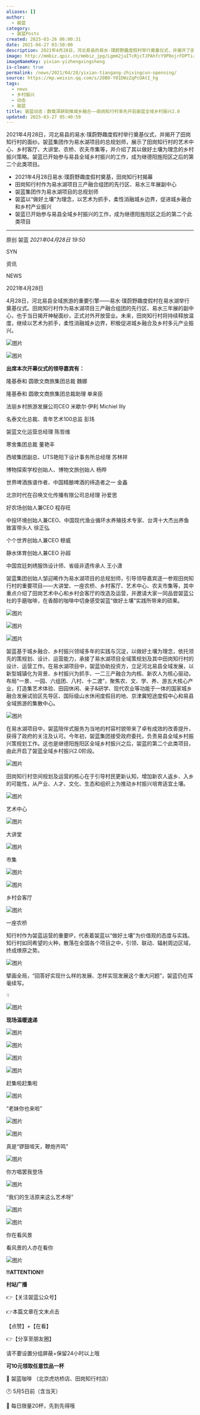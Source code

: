 ```yaml
---
aliases: []
author:
  - 袈蓝
category:
  - 袈蓝Posts
created: 2025-03-26 06:00:31
date: 2021-04-27 03:50:00
description: 2021年4月28日，河北易县的易水·璞蔚野趣度假村举行奠基仪式，并揭开了田岗知行村的面纱。
image: http://mmbiz.qpic.cn/mmbiz_jpg/Lgmm2juITcRjcTJPAhfcY9P8ojrFDPTiaiaBaTHkuQCRd9vUicjxauOdPvBPojqlXYbREWPuWbxxlq3NVE43ZQMkg/0?wx_fmt=jpeg
imageNameKey: yixian-yizhengxingsheng
is-clean: true
permalink: /news/2021/04/28/yixian-tiangang-zhixingcun-openning/
source: https://mp.weixin.qq.com/s/20BO-Y01DWzZqPcUAtI_hg
tags:
  - news
  - 乡村振兴
  - 动态
  - 袈蓝
title: 袈蓝动态︱数载深耕助推城乡融合——田岗知行村率先开启袈蓝全域乡村振兴2.0
updated: 2025-03-27 05:40:59
---
```


2021年4月28日，河北易县的易水·璞蔚野趣度假村举行奠基仪式，并揭开了田岗知行村的面纱。袈蓝集团作为易水湖项目的总规划师，展示了田岗知行村的艺术中心、乡村客厅、大讲堂、农桥、农夫市集等，并介绍了其以做好土壤为理念的乡村振兴策略。袈蓝已开始参与易县全域乡村振兴的工作，成为继德阳旌阳区之后的第二个此类项目。
<!--more-->
- 2021年4月28日易水·璞蔚野趣度假村奠基，田岗知行村揭幕
- 田岗知行村作为易水湖项目三产融合组团的先行区、易水三年展副中心
- 袈蓝集团作为易水湖项目的总规划师
- 袈蓝以“做好土壤”为理念，以艺术为抓手，柔性消融城乡边界，促进城乡融合和乡村产业振兴
- 袈蓝已开始参与易县全域乡村振兴的工作，成为继德阳旌阳区之后的第二个此类项目

---

原创 袈蓝 *2021年04月28日 19:50*

SYN

资讯

NEWS

2021年4月28日

  

4月28日，河北易县全域旅游的重要引擎——易水·璞蔚野趣度假村在易水湖举行奠基仪式。田岗知行村作为易水湖项目三产融合组团的先行区、易水三年展的副中心，也于当日揭开神秘面纱，正式对外开放营业。未来，田岗知行村将持续释放温度，继续以艺术为抓手，柔性消融城乡边界，积极促进城乡融合及乡村多元产业振兴。

  

![图片](https://mmbiz.qpic.cn/mmbiz_jpg/Lgmm2juITcRjcTJPAhfcY9P8ojrFDPTiaYsjQyv2LicGecRSJSCdq2kM6AcMYhXHbE5tuAydto2fUGaZ5ArrX95g/640?wx_fmt=jpeg&tp=webp&wxfrom=5&wx_lazy=1&wx_co=1)

![图片](https://mmbiz.qpic.cn/mmbiz_jpg/Lgmm2juITcRjcTJPAhfcY9P8ojrFDPTiao9kR2nmicibEm3WVtpu6clVTxjfibc7ibFdyIRicTXyGYxAOKvgNGoJ6zlQ/640?wx_fmt=jpeg&tp=webp&wxfrom=5&wx_lazy=1&wx_co=1)

  

**出席本次开幕仪式的领导嘉宾有：**  

隆基泰和 圆歌文商旅集团总裁 魏娜

隆基泰和 圆歌文商旅集团总裁助理 单来臣

法丽乡村旅游发展公司CEO 米歇尔·伊利 Michiel Illy

名泰文化总裁、青年艺术100总监 彭玮

袈蓝文化运营总经理 陈哲维

寒舍集团总裁 董艳丰

西坡集团副总、UTS艳阳下设计事务所总经理 苏林祥

博物探索学校创始人、博物文旅创始人 杨晔

世界啤酒族谱作者、中国精酿啤酒的缔造者之一 金鑫

北京时代在召唤文化传播有限公司总经理 孙爱思

好农场创始人兼CEO 程存旺

中投环境创始人兼CEO、中国现代渔业循环水养殖技术专家、台湾十大杰出养鱼致富带头人 徐正弘

个个世界创始人兼CEO 穆威

静水体育创始人兼CEO 孙超

中国宫廷刺绣服饰设计师、省级非遗传承人 王小潇

  

袈蓝集团创始人邹迎晞作为易水湖项目的总规划师，引导领导嘉宾逐一参观田岗知行村的重要项目——大讲堂、一座农桥、乡村客厅、艺术中心、农夫市集等，其中重点介绍了田岗艺术中心和乡村会客厅的改造及运营，并邀请大家一同品尝袈蓝公社的手磨咖啡，在香醇的咖啡中切身感受袈蓝“做好土壤”实践所带来的硕果。

  

![图片](https://mmbiz.qpic.cn/mmbiz_jpg/Lgmm2juITcRjcTJPAhfcY9P8ojrFDPTialpT7Ox197hkjvicGsyTWrGpXnGUWtRlcN0ByuCZ73SFhAkO75P8ysDA/640?wx_fmt=jpeg&tp=webp&wxfrom=5&wx_lazy=1&wx_co=1)

![图片](https://mmbiz.qpic.cn/mmbiz_jpg/Lgmm2juITcRjcTJPAhfcY9P8ojrFDPTiaslV4JF4C9F1kVgmR682jUh3K6Ldukyyib59CLaB1qIM6G0Rfh94Bz2Q/640?wx_fmt=jpeg&tp=webp&wxfrom=5&wx_lazy=1&wx_co=1)

  

![图片](https://mmbiz.qpic.cn/mmbiz_jpg/Lgmm2juITcRjcTJPAhfcY9P8ojrFDPTia6pQI36C3KV6Z5Xldv9lXkN9qeg8wh7cnCFX2e38GIFliciaM1M7f6oqA/640?wx_fmt=jpeg&tp=webp&wxfrom=5&wx_lazy=1&wx_co=1)

  

袈蓝基于城乡融合、乡村振兴领域多年的实践与沉淀，以做好土壤为理念，依托领先的策规划、设计、运营能力，承接了易水湖项目全域策规划及其中田岗知行村的设计、运营工作。在易水湖项目中，袈蓝协助投资方，立足河北易县全域发展，以新型城镇化为背景、乡村振兴为抓手、一二三产融合为内核、新农人为核心驱动，布局“一景、一园、六组团、八村、十二渡”，聚焦农、文、学、养、游五大核心产业，打造集艺术体验、田园休闲、亲子&研学、现代农业等功能于一体的国家城乡融合发展试验区先导区、国际级山水休闲度假目的地、京津冀短途度假中心和易县全域旅游的集散中心。

  

![图片](https://mmbiz.qpic.cn/mmbiz_jpg/Lgmm2juITcRjcTJPAhfcY9P8ojrFDPTiaCIUjSNKkicwvxibyibxgyYerFWNGWFYSyu0IrVMaeughQicHSflgCK11gg/640?wx_fmt=jpeg&tp=webp&wxfrom=5&wx_lazy=1&wx_co=1)

  

在易水湖项目中，袈蓝陪伴式服务为当地的村容村貌带来了卓有成效的改善提升，获得了政府的关注及认可。今年初，袈蓝集团接受政府委托，负责易县全域乡村振兴策规划工作。这也是继德阳旌阳区全域乡村振兴之后，袈蓝的第二个此类项目，由此开启了袈蓝全域乡村振兴2.0阶段。

  

![图片](https://mmbiz.qpic.cn/mmbiz_jpg/Lgmm2juITcRjcTJPAhfcY9P8ojrFDPTiaWzVC3txs3ts7KYrn6ibYoYGEiaF8PxC6zuNs9hUd7Qnub19W333onmCA/640?wx_fmt=jpeg&tp=webp&wxfrom=5&wx_lazy=1&wx_co=1)

  

田岗知行村空间规划及运营的核心在于引导村民更新认知，增加新农人返乡、入乡的可能性，从产业、人才、文化、生态和组织上为推动乡村振兴培育适宜土壤。

  

![图片](https://mmbiz.qpic.cn/mmbiz_jpg/Lgmm2juITcRjcTJPAhfcY9P8ojrFDPTiaLyg0XKVQWhWQKLFhGWAs2Wqc0ibHzk8yxwlianM7NmI003K713F7e8TA/640?wx_fmt=jpeg&tp=webp&wxfrom=5&wx_lazy=1&wx_co=1)

艺术中心

![图片](https://mmbiz.qpic.cn/mmbiz_jpg/Lgmm2juITcRjcTJPAhfcY9P8ojrFDPTia0pfWIvZhVGsdxh8dxDWReY468VJxIic40sjYR2aCrTibNg5UxhMeZgXg/640?wx_fmt=jpeg&tp=webp&wxfrom=5&wx_lazy=1&wx_co=1)

大讲堂

![图片](https://mmbiz.qpic.cn/mmbiz_jpg/Lgmm2juITcRjcTJPAhfcY9P8ojrFDPTiaLOghL1vvnibUyyp0DqW5prLEXKoIWTBspgY7CzgvCia10EOqZPcktevQ/640?wx_fmt=jpeg&tp=webp&wxfrom=5&wx_lazy=1&wx_co=1)

市集

![图片](https://mmbiz.qpic.cn/mmbiz_jpg/Lgmm2juITcRjcTJPAhfcY9P8ojrFDPTiajgyu3GhLSTZzOB5uciaC8rL6fRjwOfD0ic6qUqrgMiaO6EzKZRHOxe0jw/640?wx_fmt=jpeg&tp=webp&wxfrom=5&wx_lazy=1&wx_co=1)

![图片](https://mmbiz.qpic.cn/mmbiz_jpg/Lgmm2juITcRjcTJPAhfcY9P8ojrFDPTiam9HbEyVyvAr9eUN4xbxq2q5CfibLIvpSRh7XuWDJJ8Ma6z7gmyiccAog/640?wx_fmt=jpeg&tp=webp&wxfrom=5&wx_lazy=1&wx_co=1)

乡村会客厅

![图片](https://mmbiz.qpic.cn/mmbiz_jpg/Lgmm2juITcRjcTJPAhfcY9P8ojrFDPTiaL5iamy1ZgB79TaObqtSgw7hFKxcLC4fbq04LibHqoZSzuy5X94rXxRfg/640?wx_fmt=jpeg&tp=webp&wxfrom=5&wx_lazy=1&wx_co=1)

一座农桥

  

知行村作为袈蓝运营的重要IP，代表着袈蓝以“做好土壤”为价值观的态度与实践。知行村如同希望的火种，散落在全国各个项目之中，引领、联动、辐射周边区域，终成燎原之势。

  

![图片](https://mmbiz.qpic.cn/mmbiz_png/Lgmm2juITcRjcTJPAhfcY9P8ojrFDPTia5ibJZFxkcfHiaSuYq31uCTNdpB6BVG4zmibrDx9myibFKGppnEtfaGLCKg/640?wx_fmt=png&tp=webp&wxfrom=5&wx_lazy=1&wx_co=1)

  

擘画全局，“回答好实现什么样的发展、怎样实现发展这个重大问题”，袈蓝仍在挥毫续写。

  

  

☟

![图片](https://mmbiz.qpic.cn/mmbiz_gif/Lgmm2juITcRjcTJPAhfcY9P8ojrFDPTiau8coiaztcVgJAT5AefyVQPk7VnDhgoFiazAib2D28iavrbKo5E8jkZe1hw/640?wx_fmt=gif&tp=webp&wxfrom=5&wx_lazy=1)

**现场温暖速递**

![图片](https://mmbiz.qpic.cn/mmbiz_gif/Lgmm2juITcRjcTJPAhfcY9P8ojrFDPTiau8coiaztcVgJAT5AefyVQPk7VnDhgoFiazAib2D28iavrbKo5E8jkZe1hw/640?wx_fmt=gif&tp=webp&wxfrom=5&wx_lazy=1)

  

![图片](https://mmbiz.qpic.cn/mmbiz_jpg/Lgmm2juITcRjcTJPAhfcY9P8ojrFDPTia6PrB0YG2k0OyT7mtntkYTbMvstCpcsodrmcnma6Dia9D0T1HEyAHr0g/640?wx_fmt=jpeg&tp=webp&wxfrom=5&wx_lazy=1&wx_co=1)

![图片](https://mmbiz.qpic.cn/mmbiz_jpg/Lgmm2juITcRjcTJPAhfcY9P8ojrFDPTiaPib6ib8ew9YS5GS9BlSgLLVWl9YI5Oxia5LcwA3GRzSDaTViaOYANruTzw/640?wx_fmt=jpeg&tp=webp&wxfrom=5&wx_lazy=1&wx_co=1)

![图片](https://mmbiz.qpic.cn/mmbiz_jpg/Lgmm2juITcRjcTJPAhfcY9P8ojrFDPTiazjJtDcphZ1lAjAJ2KaMeHyU7iaHATgADM2sib0An15iaaFbxCKBUhcCPA/640?wx_fmt=jpeg&tp=webp&wxfrom=5&wx_lazy=1&wx_co=1)

赶集啦赶集啦

![图片](https://mmbiz.qpic.cn/mmbiz_jpg/Lgmm2juITcRjcTJPAhfcY9P8ojrFDPTiaRJcYgPL5EVeFATzthUgxwQhuu2M79HLKqaktakZlkHkQqyA3LYn1lw/640?wx_fmt=jpeg&tp=webp&wxfrom=5&wx_lazy=1&wx_co=1)

“老妹你也来啦”

![图片](https://mmbiz.qpic.cn/mmbiz_jpg/Lgmm2juITcRjcTJPAhfcY9P8ojrFDPTiaSUPCN0oeEGiaJPgIuOtBYFRqu92SfU4eodzAHR4bIQyE75rvzAD2CLA/640?wx_fmt=jpeg&tp=webp&wxfrom=5&wx_lazy=1&wx_co=1)

![图片](https://mmbiz.qpic.cn/mmbiz_jpg/Lgmm2juITcRjcTJPAhfcY9P8ojrFDPTiaucN8L7aEElQb0bUwYibkOVDkwwhP4ZdH3zEvKicAQibib2NN797YuDWmjg/640?wx_fmt=jpeg&tp=webp&wxfrom=5&wx_lazy=1&wx_co=1)

真是“锣鼓喧天，鞭炮齐鸣”

![图片](https://mmbiz.qpic.cn/mmbiz_jpg/Lgmm2juITcRjcTJPAhfcY9P8ojrFDPTiarzHIytiaw3Vuef2IjlQoSw32y1GfUszOAvOQXyg14icCIoibiclKSPiavRw/640?wx_fmt=jpeg&tp=webp&wxfrom=5&wx_lazy=1&wx_co=1)

你方唱罢我登场

![图片](https://mmbiz.qpic.cn/mmbiz_jpg/Lgmm2juITcRjcTJPAhfcY9P8ojrFDPTiam3CicwITw2JckicF2xdJv5mvuA9ulK38hAiczmtJD59mKAmFYzdW9k2iaw/640?wx_fmt=jpeg&tp=webp&wxfrom=5&wx_lazy=1&wx_co=1)

“我们的生活原来这么艺术呀”

![图片](https://mmbiz.qpic.cn/mmbiz_jpg/Lgmm2juITcRjcTJPAhfcY9P8ojrFDPTiaibnaYshf5L9ZQkA8lP0Cs8scHbFib3wQVufyjic81N1VRYD5UibH437ia6Q/640?wx_fmt=jpeg&tp=webp&wxfrom=5&wx_lazy=1&wx_co=1)

![图片](https://mmbiz.qpic.cn/mmbiz_jpg/Lgmm2juITcRjcTJPAhfcY9P8ojrFDPTiaicmHI91LzHTYgh400rWZAjqq7NHa7lrQ8VJS4wySc37Xz52qv3wJhIg/640?wx_fmt=jpeg&tp=webp&wxfrom=5&wx_lazy=1&wx_co=1)

你在看风景

看风景的人亦在看你

  

  

  

![图片](https://mmbiz.qpic.cn/mmbiz_png/Lgmm2juITcRjcTJPAhfcY9P8ojrFDPTiaBXoJc1ZtcS8D8zln5muSwf3ibjVWJELgibDL7qMOeorWVMa9nqoITJiaA/640?wx_fmt=png&tp=webp&wxfrom=5&wx_lazy=1&wx_co=1)

**‼️ATTENTION‼️**

**村站广播**

  

👉【关注袈蓝公众号】

👉本篇文章在文末点击

【点赞】+【在看】

👉【分享至朋友圈】

请不要设置分组屏蔽+保留24小时以上哦

  

**可10元领取任意饮品一杯**

  

📍 袈蓝咖啡 （北京虎坊桥店、田岗知行村店）

🕐 5月5日前（含当天）

💌 每日限量20杯，先到先得哦

  

  